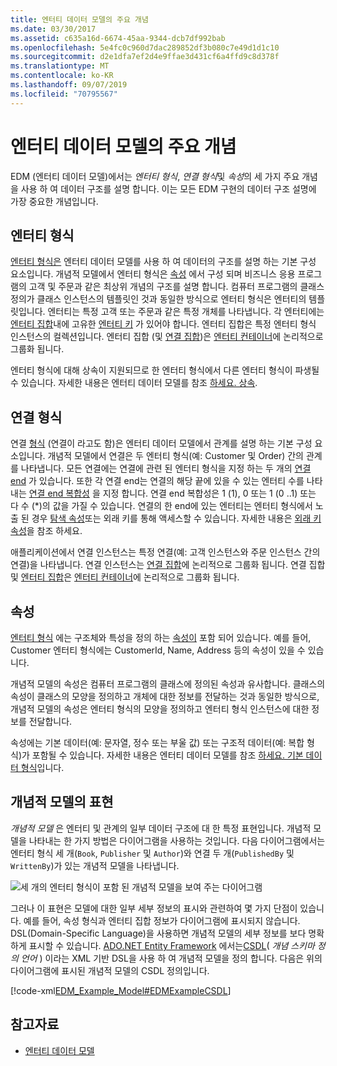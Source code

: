 ```yaml
---
title: 엔터티 데이터 모델의 주요 개념
ms.date: 03/30/2017
ms.assetid: c635a16d-6674-45aa-9344-dcb7df992bab
ms.openlocfilehash: 5e4fc0c960d7dac289852df3b080c7e49d1d1c10
ms.sourcegitcommit: d2e1dfa7ef2d4e9ffae3d431cf6a4ffd9c8d378f
ms.translationtype: MT
ms.contentlocale: ko-KR
ms.lasthandoff: 09/07/2019
ms.locfileid: "70795567"
---
```

# <a name="entity-data-model-key-concepts"></a>엔터티 데이터 모델의 주요 개념
EDM (엔터티 데이터 모델)에서는 *엔터티 형식*, *연결 형식*및 *속성*의 세 가지 주요 개념을 사용 하 여 데이터 구조를 설명 합니다. 이는 모든 EDM 구현의 데이터 구조 설명에 가장 중요한 개념입니다.  
  
## <a name="entity-type"></a>엔터티 형식  
 [엔터티 형식은](entity-type.md) 엔터티 데이터 모델를 사용 하 여 데이터의 구조를 설명 하는 기본 구성 요소입니다. 개념적 모델에서 엔터티 형식은 [속성](property.md) 에서 구성 되며 비즈니스 응용 프로그램의 고객 및 주문과 같은 최상위 개념의 구조를 설명 합니다. 컴퓨터 프로그램의 클래스 정의가 클래스 인스턴스의 템플릿인 것과 동일한 방식으로 엔터티 형식은 엔터티의 템플릿입니다. 엔터티는 특정 고객 또는 주문과 같은 특정 개체를 나타냅니다. 각 엔터티에는 [엔터티 집합](entity-set.md)내에 고유한 [엔터티 키](entity-key.md) 가 있어야 합니다.  엔터티 집합은 특정 엔터티 형식 인스턴스의 컬렉션입니다. 엔터티 집합 (및 [연결 집합](association-set.md))은 [엔터티 컨테이너](entity-container.md)에 논리적으로 그룹화 됩니다.  
  
 엔터티 형식에 대해 상속이 지원되므로 한 엔터티 형식에서 다른 엔터티 형식이 파생될 수 있습니다. 자세한 내용은 엔터티 데이터 모델를 참조 [하세요. 상속](entity-data-model-inheritance.md).  
  
## <a name="association-type"></a>연결 형식  
 연결 [형식](association-type.md) (연결이 라고도 함)은 엔터티 데이터 모델에서 관계를 설명 하는 기본 구성 요소입니다. 개념적 모델에서 연결은 두 엔터티 형식(예: Customer 및 Order) 간의 관계를 나타냅니다. 모든 연결에는 연결에 관련 된 엔터티 형식을 지정 하는 두 개의 [연결 end](association-end.md) 가 있습니다. 또한 각 연결 end는 연결의 해당 끝에 있을 수 있는 엔터티 수를 나타내는 [연결 end 복합성](association-end-multiplicity.md) 을 지정 합니다. 연결 end 복합성은 1 (1), 0 또는 1 (0 ..1) 또는 다 수 (\*)의 값을 가질 수 있습니다. 연결의 한 end에 있는 엔터티는 엔터티 형식에서 노출 된 경우 [탐색 속성](navigation-property.md)또는 외래 키를 통해 액세스할 수 있습니다. 자세한 내용은 [외래 키 속성](foreign-key-property.md)을 참조 하세요.  
  
 애플리케이션에서 연결 인스턴스는 특정 연결(예: 고객 인스턴스와 주문 인스턴스 간의 연결)을 나타냅니다. 연결 인스턴스는 [연결 집합](association-set.md)에 논리적으로 그룹화 됩니다. 연결 집합 및 [엔터티 집합](entity-set.md)은 [엔터티 컨테이너](entity-container.md)에 논리적으로 그룹화 됩니다.  
  
## <a name="property"></a>속성  
 [엔터티 형식](entity-type.md) 에는 구조체와 특성을 정의 하는 [속성이](property.md) 포함 되어 있습니다. 예를 들어, Customer 엔터티 형식에는 CustomerId, Name, Address 등의 속성이 있을 수 있습니다.  
  
 개념적 모델의 속성은 컴퓨터 프로그램의 클래스에 정의된 속성과 유사합니다. 클래스의 속성이 클래스의 모양을 정의하고 개체에 대한 정보를 전달하는 것과 동일한 방식으로, 개념적 모델의 속성은 엔터티 형식의 모양을 정의하고 엔터티 형식 인스턴스에 대한 정보를 전달합니다.  
  
 속성에는 기본 데이터(예: 문자열, 정수 또는 부울 값) 또는 구조적 데이터(예: 복합 형식)가 포함될 수 있습니다. 자세한 내용은 엔터티 데이터 모델를 참조 [하세요. 기본 데이터 형식](entity-data-model-primitive-data-types.md)입니다.  
  
## <a name="representations-of-a-conceptual-model"></a>개념적 모델의 표현  
 *개념적 모델* 은 엔터티 및 관계의 일부 데이터 구조에 대 한 특정 표현입니다. 개념적 모델을 나타내는 한 가지 방법은 다이어그램을 사용하는 것입니다. 다음 다이어그램에서는 엔터티 형식 세 개(`Book`, `Publisher` 및 `Author`)와 연결 두 개(`PublishedBy` 및 `WrittenBy`)가 있는 개념적 모델을 나타냅니다.  
  
 ![세 개의 엔터티 형식이 포함 된 개념적 모델을 보여 주는 다이어그램](./media/entity-data-model-key-concepts/conceptual-model-entity-types-associations.gif)  
  
 그러나 이 표현은 모델에 대한 일부 세부 정보의 표시와 관련하여 몇 가지 단점이 있습니다. 예를 들어, 속성 형식과 엔터티 집합 정보가 다이어그램에 표시되지 않습니다. DSL(Domain-Specific Language)을 사용하면 개념적 모델의 세부 정보를 보다 명확하게 표시할 수 있습니다. [ADO.NET Entity Framework](./ef/index.md) 에서는[CSDL](./ef/language-reference/csdl-specification.md)( *개념 스키마 정의 언어* ) 이라는 XML 기반 DSL을 사용 하 여 개념적 모델을 정의 합니다. 다음은 위의 다이어그램에 표시된 개념적 모델의 CSDL 정의입니다.  
  
 [!code-xml[EDM_Example_Model#EDMExampleCSDL](../../../../samples/snippets/xml/VS_Snippets_Data/edm_example_model/xml/books.edmx#edmexamplecsdl)]  
  
## <a name="see-also"></a>참고자료

- [엔터티 데이터 모델](entity-data-model.md)
